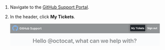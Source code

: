 1. Navigate to the [GitHub Support Portal](https://support.github.com/).
1. In the header, click **My Tickets**.

   ![Screenshot showing "My Tickets" link in the GitHub Support Portal header.](/assets/images/help/support/my-tickets-header.png)